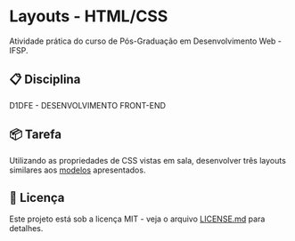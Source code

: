 # Layouts - HTML/CSS

Atividade prática do curso de Pós-Graduação em Desenvolvimento Web - IFSP.

## 📋 Disciplina

D1DFE - DESENVOLVIMENTO FRONT-END

## 📦 Tarefa

Utilizando as propriedades de CSS vistas em sala, desenvolver três layouts similares aos [modelos](https://github.com/LuizFAraujo/pos_dev_web--frontend--layout/tree/main/modelos) apresentados.

## 📄 Licença

Este projeto está sob a licença MIT - veja o arquivo [LICENSE.md](https://github.com/LuizFAraujo/pos_dev_web--frontend--layout/blob/main/LICENSE) para detalhes.
